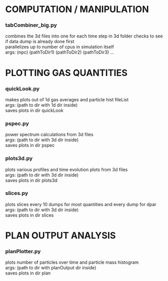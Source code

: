 # COMPUTATION / MANIPULATION  
### tabCombiner_big.py  
combines the 3d files into one for each time step in 3d folder
checks to see if data dump is already done first  
parallelizes up to number of cpus in simulation itself  
args: (npc) (pathToDir1) (pathToDir2) (pathToDir3) ...

# PLOTTING GAS QUANTITIES  
### quickLook.py  
makes plots out of 1d gas averages and particle hist fileList  
args: (path to dir with 1d dir inside)  
saves plots in dir quickLook  

### pspec.py  
power spectrum calculations from 3d files  
args: (path to dir with 3d dir inside)  
saves plots in dir pspec  

### plots3d.py  
plots various profiles and time evolution plots from 3d files  
args: (path to dir with 3d dir inside)  
saves plots in dir plots3d  

### slices.py  
plots slices every 10 dumps for most quantities and every dump for dpar  
args: (path to dir with 3d dir inside)  
saves plots in dir slices  

# PLAN OUTPUT ANALYSIS  
### planPlotter.py  
plots number of particles over time and particle mass histogram  
args: (path to dir with planOutput dir inside)  
saves plots in dir plan  
















#
